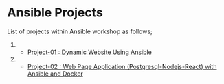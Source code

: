 # Ansible Projects

List of projects within Ansible workshop as follows;

1. - [Project-01 : Dynamic Website Using Ansible](./Ansible-Projects/Ansible-Project-01/README.md)
 
2. - [Project-02 : Web Page Application (Postgresql-Nodejs-React) with Ansible and Docker](./Ansible-Projects/Ansible-Project-02/README.md)





